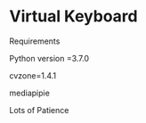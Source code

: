 # Virtual Keyboard
Requirements


Python version =3.7.0


cvzone=1.4.1



mediapipie


Lots of Patience
